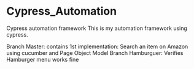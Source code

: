 # Cypress_Automation
Cypress automation framework
This is my automation framework using cypress.

Branch Master: contains 1st implementation: Search an item on Amazon using cucumber and Page Object Model
Branch Hamburguer: Verifies Hamburger menu works fine
